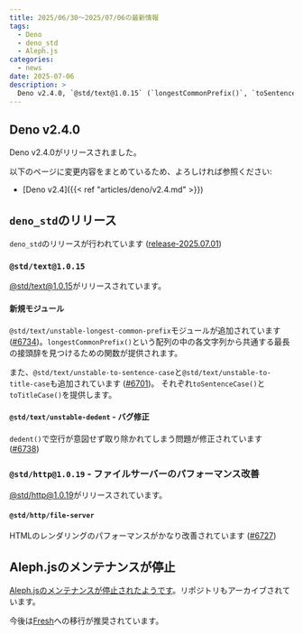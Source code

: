 ```yaml
---
title: 2025/06/30〜2025/07/06の最新情報
tags:
  - Deno
  - deno_std
  - Aleph.js
categories:
  - news
date: 2025-07-06
description: >
  Deno v2.4.0, `@std/text@1.0.15` (`longestCommonPrefix()`, `toSentenceCase()`, `toTitleCase()`が追加), Aleph.jsのメンテナンスが停止
---
```


## Deno v2.4.0

Deno v2.4.0がリリースされました。

以下のページに変更内容をまとめているため、よろしければ参照ください:

- [Deno v2.4]({{< ref "articles/deno/v2.4.md" >}})

## `deno_std`のリリース

`deno_std`のリリースが行われています ([release-2025.07.01](https://github.com/denoland/std/releases/tag/release-2025.07.01))

### `@std/text@1.0.15`

[@std/text@1.0.15](https://jsr.io/@std/text@1.0.15)がリリースされています。

#### 新規モジュール

`@std/text/unstable-longest-common-prefix`モジュールが追加されています ([#6734](https://github.com/denoland/std/pull/6734))。`longestCommonPrefix()`という配列の中の各文字列から共通する最長の接頭辞を見つけるための関数が提供されます。

また、`@std/text/unstable-to-sentence-case`と`@std/text/unstable-to-title-case`も追加されています ([#6701](https://github.com/denoland/std/pull/6701))。
それぞれ`toSentenceCase()`と`toTitleCase()`を提供します。

#### `@std/text/unstable-dedent` - バグ修正

`dedent()`で空行が意図せず取り除かれてしまう問題が修正されています ([#6738](https://github.com/denoland/std/pull/6738))

### `@std/http@1.0.19` - ファイルサーバーのパフォーマンス改善

[@std/http@1.0.19](https://jsr.io/@std/http@1.0.19)がリリースされています。

#### `@std/http/file-server`

HTMLのレンダリングのパフォーマンスがかなり改善されています ([#6727](https://github.com/denoland/std/pull/6727))

## Aleph.jsのメンテナンスが停止

[Aleph.jsのメンテナンスが停止されたようです](https://github.com/alephjs/aleph.js/commit/30abde17f247230ea6f3a7fb98a1c943cd71d891)。リポジトリもアーカイブされています。

今後は[Fresh](https://github.com/denoland/fresh)への移行が推奨されています。
